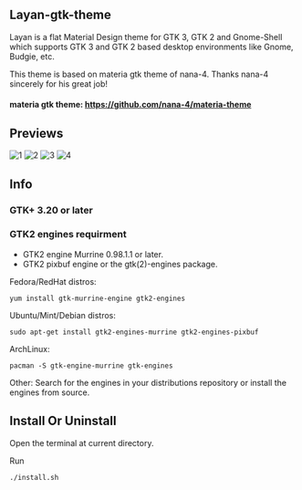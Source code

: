 ## Layan-gtk-theme

Layan is a flat Material Design theme for GTK 3, GTK 2 and Gnome-Shell which supports GTK 3 and GTK 2 based desktop environments like Gnome, Budgie, etc.

This theme is based on materia gtk theme of nana-4. Thanks nana-4 sincerely for his great job!

#### materia gtk theme: https://github.com/nana-4/materia-theme

## Previews
![1](https://cn.opendesktop.org/img/5/d/3/a/7a86d212835c855e62ca9725c0031e6202ae.jpg)
![2](https://cn.opendesktop.org/img/a/1/c/3/29262c8cf691666cca24a0636d22506daaca.jpg)
![3](https://cn.opendesktop.org/img/7/a/8/7/26cacc08dc680e481f806e2626da080ab9fd.png)
![4](https://cn.opendesktop.org/img/e/a/a/1/039563371d380c59ba9ad7d0a2b3cd6ebb00.jpg)

## Info

### GTK+ 3.20 or later

### GTK2 engines requirment
- GTK2 engine Murrine 0.98.1.1 or later.
- GTK2 pixbuf engine or the gtk(2)-engines package.

Fedora/RedHat distros:

    yum install gtk-murrine-engine gtk2-engines

Ubuntu/Mint/Debian distros:

    sudo apt-get install gtk2-engines-murrine gtk2-engines-pixbuf

ArchLinux:

    pacman -S gtk-engine-murrine gtk-engines

Other:
Search for the engines in your distributions repository or install the engines from source.

## Install Or Uninstall

Open the terminal at current directory.

Run

    ./install.sh
